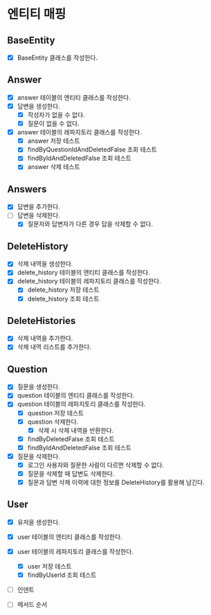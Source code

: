 # 엔티티 매핑

## BaseEntity

- [x] BaseEntity 클래스를 작성한다.

## Answer

- [X] answer 테이블의 엔티티 클래스를 작성한다.
- [x] 답변을 생성한다.
    - [x] 작성자가 없을 수 없다.
    - [x] 질문이 없을 수 없다.
- [x] answer 테이블의 레파지토리 클래스를 작성한다.
    - [x] answer 저장 테스트
    - [x] findByQuestionIdAndDeletedFalse 조회 테스트
    - [x] findByIdAndDeletedFalse 조회 테스트
    - [x] answer 삭제 테스트

## Answers

- [x] 답변을 추가한다.
- [ ] 답변을 삭제한다.
    - [x] 질문자와 답변자가 다른 경우 답을 삭제할 수 없다.

## DeleteHistory

- [x] 삭제 내역을 생성한다.
- [x] delete_history 테이블의 엔티티 클래스를 작성한다.
- [x] delete_history 테이블의 레파지토리 클래스를 작성한다.
    - [x] delete_history 저장 테스트
    - [x] delete_history 조회 테스트

## DeleteHistories

- [x] 삭제 내역을 추가한다.
- [x] 삭제 내역 리스트를 추가한다.

## Question

- [x] 질문을 생성한다.
- [x] question 테이블의 엔티티 클래스를 작성한다.
- [x] question 테이블의 레파지토리 클래스를 작성한다.
    - [x] question 저장 테스트
    - [x] question 삭제한다.
        - [x] 삭제 시 삭제 내역을 반환한다.
    - [x] findByDeletedFalse 조회 테스트
    - [x] findByIdAndDeletedFalse 조회 테스트
- [x] 질문을 삭제한다.
    - [x] 로그인 사용자와 질문한 사람이 다르면 삭제할 수 없다.
    - [x] 질문을 삭제할 때 답변도 삭제한다.
    - [x] 질문과 답변 삭제 이력에 대한 정보를 DeleteHistory를 활용해 남긴다.

## User

- [x] 유저을 생성한다.
- [x] user 테이블의 엔티티 클래스를 작성한다.
- [x] user 테이블의 레파지토리 클래스를 작성한다.
    - [x] user 저장 테스트
    - [x] findByUserId 조회 테스트

- [ ] 인덴트
- [ ] 메서드 순서


